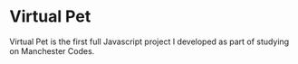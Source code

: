 # Virtual Pet

Virtual Pet is the first full Javascript project I developed as part of studying on Manchester Codes.

```


